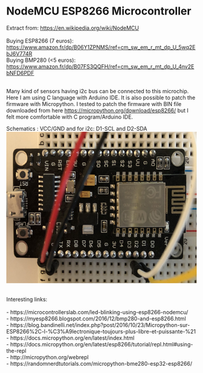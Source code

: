# NodeMCU ESP8266 Microcontroller

Extract from: https://en.wikipedia.org/wiki/NodeMCU
<br>
<br>Buying ESP8266 (7 euros): https://www.amazon.fr/dp/B06Y1ZPNMS/ref=cm_sw_em_r_mt_dp_U_5wq2EbJ6V774R
<br>Buying BMP280 (<5 euros): https://www.amazon.fr/dp/B07FS3QQFH/ref=cm_sw_em_r_mt_dp_U_4nv2EbNFD6PDF

<br>Many kind of sensors having i2c bus can be connected to this microchip. Here I am using C language with Arduino IDE. It is also possible to patch the firmware with Micropython. I tested to patch the firmware with BIN file downloaded from here https://micropython.org/download/esp8266/ but I felt more comfortable with C program/Arduino IDE.

Schematics : VCC/GND and for i2c: D1-SCL and D2-SDA
<img src="../img/esp8266.jpg" width="600" height="400"/>

<br>
Interesting links:<br>
<br>- https://microcontrollerslab.com/led-blinking-using-esp8266-nodemcu/
<br>- https://myesp8266.blogspot.com/2016/12/bmp280-and-esp8266.html
<br>- https://blog.bandinelli.net/index.php?post/2016/10/23/Micropython-sur-ESP8266%2C-l-%C3%A9lectronique-toujours-plus-libre-et-puissante-%21
<br>- https://docs.micropython.org/en/latest/index.html
<br>- https://docs.micropython.org/en/latest/esp8266/tutorial/repl.html#using-the-repl
<br>- http://micropython.org/webrepl
<br>- https://randomnerdtutorials.com/micropython-bme280-esp32-esp8266/
